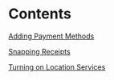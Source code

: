 # Contents

[Adding Payment Methods](https://github.com/coreyfoard/Technical-Writing-Portfolio/blob/main/Mobile%20Articles/Cards_%20adding%20a%20payment%20method.pdf)

[Snapping Receipts](https://github.com/coreyfoard/Technical-Writing-Portfolio/blob/main/Mobile%20Articles/Snapping%20Receipts.pdf)

[Turning on Location Services](https://github.com/coreyfoard/Technical-Writing-Portfolio/blob/main/Mobile%20Articles/Turning%20on%20Location%20Services.pdf)
